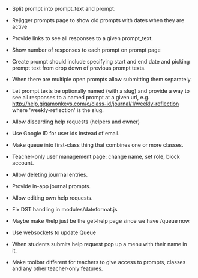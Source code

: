 - Split prompt into prompt_text and prompt.

- Rejigger prompts page to show old prompts with dates when they are active

- Provide links to see all responses to a given prompt_text.

- Show number of responses to each prompt on prompt page

- Create prompt should include specifying start and end date and picking prompt
  text from drop down of previous prompt texts.

- When there are multiple open prompts allow submitting them separately.

- Let prompt texts be optionally named (with a slug) and provide a way to see
  all responses to a named prompt at a given url, e.g.
  http://help.gigamonkeys.com/c/class-id/journal/1/weekly-reflection where
  'weekly-reflection' is the slug.

- Allow discarding help requests (helpers and owner)

- Use Google ID for user ids instead of email.

- Make queue into first-class thing that combines one or more classes.

- Teacher-only user management page: change name, set role, block account.

- Allow deleting jourrnal entries.

- Provide in-app journal prompts.

- Allow editing own help requests.

- Fix DST handling in modules/dateformat.js

- Maybe make /help just be the get-help page since we have /queue now.

- Use websockets to update Queue

- When students submits help request pop up a menu with their name in it.

- Make toolbar different for teachers to give access to prompts, classes and any
  other teacher-only features.
